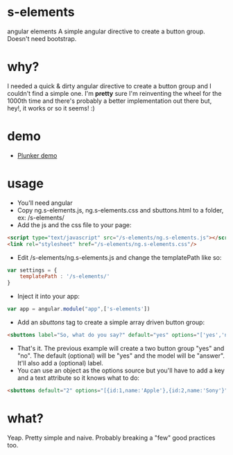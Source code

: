 # s-elements
angular elements 
A simple angular directive to create a button group. Doesn't need bootstrap.

# why?
I needed a quick & dirty angular directive to create a button group and I couldn't find a simple one.
I'm <b>pretty</b> sure I'm reinventing the wheel for the 1000th time and there's probably a better implementation out there but, hey!, it works or so it seems! :)

# demo
* <a href='http://plnkr.co/rGVZjeryxFfSyyfojiAA'>Plunker demo</a>

# usage

* You'll need angular 
* Copy ng.s-elements.js, ng.s-elements.css and sbuttons.html to a folder, ex: /s-elements/
* Add the js and the css file to your page:
```html
<script type="text/javascript" src="/s-elements/ng.s-elements.js"></script>
<link rel="stylesheet" href="/s-elements/ng.s-elements.css"/>
```
* Edit /s-elements/ng.s-elements.js and change the templatePath like so:
```javascript
var settings = {
    templatePath : '/s-elements/'
}
```
* Inject it into your app:
```javascript
var app = angular.module("app",['s-elements'])
```
* Add an <i>sbuttons</i> tag to create a simple array driven button group:
```html
<sbuttons label="So, what do you say?" default="yes" options="['yes','no']" model="answer"></sbuttons> 
```
* That's it. The previous example will create a two button group "yes" and "no". The default (optional) will be "yes" and the model will be "answer". It'll also add a (optional) label.
* You can use an object as the options source but you'll have to add a key and a text attribute so it knows what to do:
```html
<sbuttons default="2" options="[{id:1,name:'Apple'},{id:2,name:'Sony'}" model="brand_id" key="id" text="name"></sbuttons> 
```

# what?
Yeap. Pretty simple and naive. Probably breaking a "few" good practices too.
